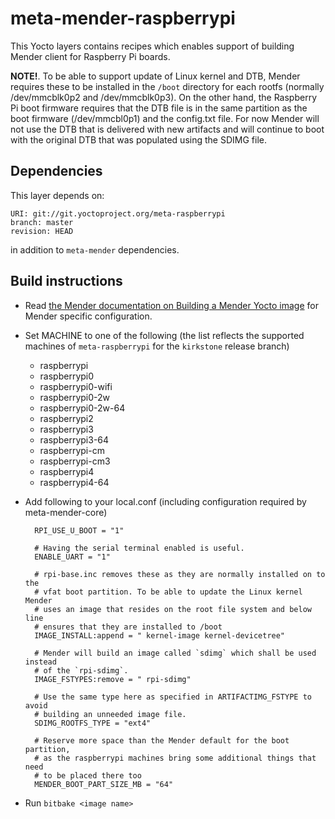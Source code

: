 # meta-mender-raspberrypi

This Yocto layers contains recipes which enables support of building Mender client for Raspberry Pi boards.

**NOTE!**. To be able to support update of Linux kernel and DTB, Mender requires these to be installed in the `/boot` directory for each rootfs (normally /dev/mmcblk0p2 and /dev/mmcblk0p3). On the other hand, the Raspberry Pi boot firmware requires that the DTB file is in the same partition as the boot firmware (/dev/mmcbl0p1) and the config.txt file. For now Mender will not use the DTB that is delivered with new artifacts and will continue to boot with the original DTB that was populated using the SDIMG file.

## Dependencies

This layer depends on:

    URI: git://git.yoctoproject.org/meta-raspberrypi
    branch: master
    revision: HEAD

in addition to `meta-mender` dependencies.

## Build instructions

- Read [the Mender documentation on Building a Mender Yocto image](https://docs.mender.io/Artifacts/Building-Mender-Yocto-image) for Mender specific configuration.
- Set MACHINE to one of the following (the list reflects the supported machines of
  `meta-raspberrypi` for the `kirkstone` release branch)
    - raspberrypi
    - raspberrypi0
    - raspberrypi0-wifi
	- raspberrypi0-2w
	- raspberrypi0-2w-64
    - raspberrypi2
    - raspberrypi3
	- raspberrypi3-64
    - raspberrypi-cm
	- raspberrypi-cm3
	- raspberrypi4
	- raspberrypi4-64

- Add following to your local.conf (including configuration required by meta-mender-core)

        RPI_USE_U_BOOT = "1"

        # Having the serial terminal enabled is useful.
        ENABLE_UART = "1"

        # rpi-base.inc removes these as they are normally installed on to the
        # vfat boot partition. To be able to update the Linux kernel Mender
        # uses an image that resides on the root file system and below line
        # ensures that they are installed to /boot
        IMAGE_INSTALL:append = " kernel-image kernel-devicetree"

        # Mender will build an image called `sdimg` which shall be used instead
        # of the `rpi-sdimg`.
        IMAGE_FSTYPES:remove = " rpi-sdimg"

        # Use the same type here as specified in ARTIFACTIMG_FSTYPE to avoid
        # building an unneeded image file.
        SDIMG_ROOTFS_TYPE = "ext4"

		# Reserve more space than the Mender default for the boot partition,
		# as the raspberrypi machines bring some additional things that need
		# to be placed there too
		MENDER_BOOT_PART_SIZE_MB = "64"

- Run `bitbake <image name>`
